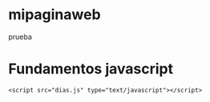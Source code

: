 # mipaginaweb
prueba
<!DOCTYPE html>
<html lang="en">
<head>
    <meta charset="UTF-8">
    <meta http-equiv="X-UA-Compatible" content="IE=edge">
    <meta name="viewport" content="width=device-width, initial-scale=1.0">
    <title>Fundamentos javascript</title>
</head>
<body>
    <h1>Fundamentos javascript</h1>
    <div id="datos"></div>

    <script src="dias.js" type="text/javascript"></script>

</body>
</html>
